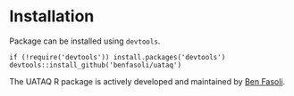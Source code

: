 # Installation
Package can be installed using `devtools`.
```
if (!require('devtools')) install.packages('devtools')
devtools::install_github('benfasoli/uataq')
```

The UATAQ R package is actively developed and maintained by [Ben Fasoli](http://benfasoli.com).
